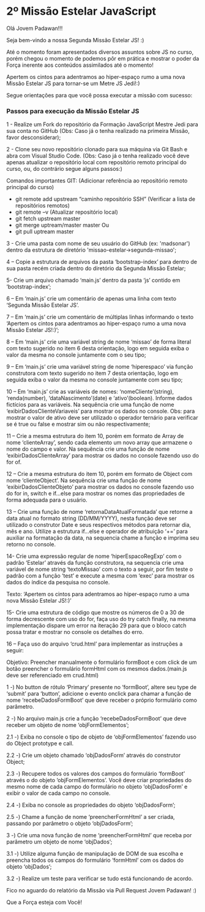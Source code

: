 
# 2º Missão Estelar JavaScript

Olá Jovem Padawan!!!

  Seja bem-vindo a nossa Segunda Missão Estelar JS! :)

  Até o momento foram apresentados diversos assuntos sobre JS no curso, porém chegou o momento de podemos pôr em prática e mostrar o poder da Força inerente aos conteúdos assimilados até o momento!

  Apertem os cintos para adentramos ao hiper-espaço rumo a uma nova Missão Estelar JS para tornar-se um Metre JS Jedi!:)

  Segue orientações para que você possa executar a missão com sucesso:

  ### Passos para execução da Missão Estelar JS

1 - Realize um Fork do repositório da Formação JavaScript Mestre Jedi para sua conta no GitHub (Obs: Caso já o tenha realizado na primeira Missão, favor desconsiderar);

2 - Clone seu novo repositório clonado para sua máquina via Git Bash e abra com Visual Studio Code. (Obs: Caso já o tenha realizado você deve apenas atualizar o repositório local com repositório remoto principal do curso, ou, do contrário segue alguns passos:)
  
Comandos importantes GIT:
(Adicionar referência ao repositório remoto principal do curso)
- git remote add upstream “caminho repositório SSH”
(Verificar a lista de repositórios remotos)
- git remote –v
(Atualizar repositório local)
- git fetch upstream master
- git merge uptream/master master
Ou
- git pull uptream master

3 - Crie uma pasta com nome de seu usuário do GitHub (ex: 'madsonar') dentro da estrutura de diretório 'missao-estelar->segunda-missao';

4 – Copie a estrutura de arquivos da pasta ‘bootstrap-index’ para dentro de sua pasta recém criada dentro do diretório da Segunda Missão Estelar;

5- Crie um arquivo chamado ‘main.js’ dentro da pasta ‘js’ contido em ‘bootstrap-index’;

6 – Em ‘main.js’ crie um comentário de apenas uma linha com texto ‘Segunda Missão Estelar JS’.

7 – Em ‘main.js’ crie um comentário de múltiplas linhas informando o texto ‘Apertem os cintos para adentramos ao hiper-espaço rumo a uma nova Missão Estelar JS!:)’;

8 – Em ‘main.js’ crie uma variável string de nome ‘missao’ de forma literal com texto sugerido no item 6 desta orientação, logo em seguida exiba o valor da mesma no console juntamente com o seu tipo;

9 – Em ‘main.js’ crie uma variável string de nome ‘hiperespaco’ via função construtora com texto sugerido no item 7 desta orientação, logo em seguida exiba o valor da mesma no console juntamente com seu tipo;

10 – Em ‘main.js’ crie as variáveis de nomes: ‘nomeCliente’(string), ‘renda(number), ‘dataNascimento’(date) e ‘ativo’(boolean). Informe dados fictícios para as variáveis. Na sequência crie uma função de nome ‘exibirDadosClienteVariaveis’ para mostrar os dados no console. Obs: para mostrar o valor de ativo deve ser utilizado o operador ternário para verificar se é true ou false e mostrar sim ou não respectivamente;

11 – Crie a mesma estrutura do item 10, porém em formato de Array de nome ‘clienteArray’, sendo cada elemento um novo array que armazene o nome do campo e valor. Na sequência crie uma função de nome ‘exibirDadosClienteArray’ para mostrar os dados no console fazendo uso do for of.

12 – Crie a mesma estrutura do item 10, porém em formato de Object com nome ‘clienteObject’. Na sequência crie uma função de nome ‘exibirDadosClienteObjeto’ para mostrar os dados no console fazendo uso do for in, switch e if...else para mostrar os nomes das propriedades de forma adequada para o usuário.

13 – Crie uma função de nome ‘retornaDataAtualFormatada’ que retorne a data atual no formato string (DD/MM/YYYY), nesta função deve ser utilizado o construtor Date e seus respectivos métodos para retornar dia, mês e ano. Utilize a estrutura if...else e operador de atribuição ‘+=’ para auxiliar na formatação da data, na sequencia chame a função e imprima seu retorno no console.

14- Crie uma expressão regular de nome ‘hiperEspacoRegExp’ com o padrão ‘Estelar’ através da função construtora, na sequencia crie uma variável de nome string ‘textoMissao’ com o texto a seguir, por fim teste o padrão com a função ‘test’ e execute a mesma com ‘exec’ para mostrar os dados do índice da pesquisa no console.

Texto: ‘Apertem os cintos para adentramos ao hiper-espaço rumo a uma nova Missão Estelar JS!:)’

15- Crie uma estrutura de código que mostre os números de 0 a 30 de forma decrescente com uso do for, faça uso do try catch finally, na mesma implementação dispare um error na iteração 29 para que o bloco catch possa tratar e mostrar no console os detalhes do erro.

16 – Faça uso do arquivo ‘crud.html’ para implementar as instruções a seguir:

Objetivo: Preencher manualmente o formulário formBoot e com click de um botão preencher o formulário formHtml com os mesmos dados.(main.js deve ser referenciado em crud.html)

1 -) No button de rótulo ‘Primary’ presente no ‘formBoot’, altere seu type de ‘submit’ para ‘button’, adicione o evento onclick para chamar a função de nome ‘recebeDadosFormBoot’ que deve receber o próprio formulário como parâmetro.

2 -) No arquivo main.js crie a função ‘recebeDadosFormBoot’ que deve receber um objeto de nome ‘objFormElementos’;

2.1 -) Exiba no console o tipo de objeto de ‘objFormElementos’ fazendo uso do Object prototype e call.

2.2 -) Crie um objeto chamado ‘objDadosForm’ através do construtor Object;

2.3 -) Recupere todos os valores dos campos do formulário ‘formBoot’ através o do objeto ‘objFormElementos’. Você deve criar propriedades do mesmo nome de cada campo do formulário no objeto ‘objDadosForm’ e exibir o valor de cada campo no console.

2.4 -) Exiba no console as propriedades do objeto ‘objDadosForm’;

2.5 -) Chame a função de nome ‘preencherFormHtml’ a ser criada, passando por parâmetro o objeto ‘objDadosForm’;

3 -) Crie uma nova função de nome ‘preencherFormHtml’ que receba por parâmetro um objeto de nome ‘objDados’;

3.1 -) Utilize alguma função de manipulação de DOM de sua escolha e preencha todos os campos do formulário ‘formHtml’ com os dados do objeto ‘objDados’;

3.2 -) Realize um teste para verificar se tudo está funcionando de acordo.

Fico no aguardo do relatório da Missão via Pull Request Jovem Padawan! :)

Que a Força esteja com Você!
